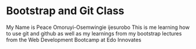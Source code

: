 # Bootstrap and Git Class

My Name is Peace Omoruyi-Osemwingie ijesurobo
This is me learning how to use git and github as well as my learnings from my bootstrap lectures from the Web Development Bootcamp at Edo Innovates
